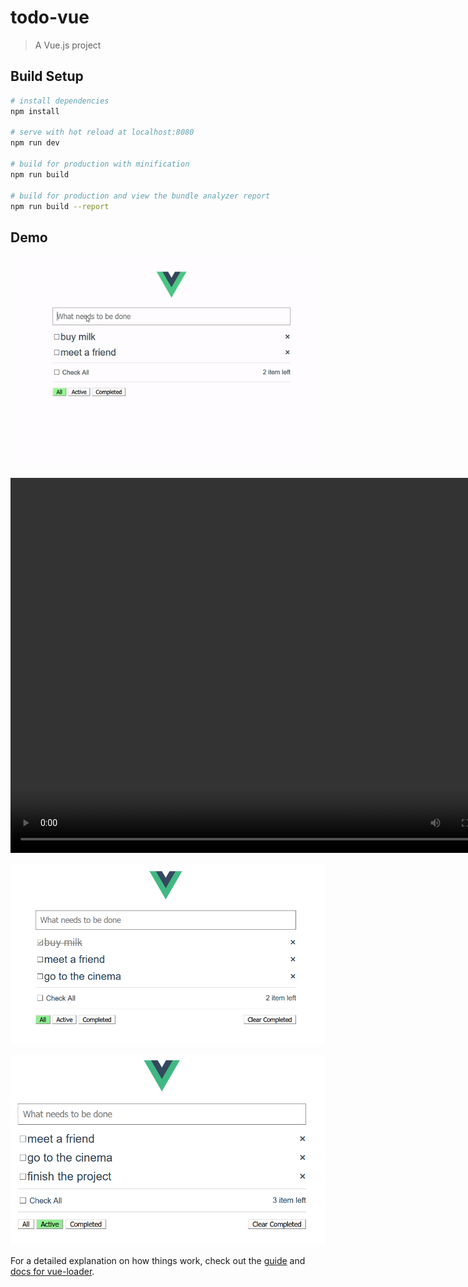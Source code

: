 # todo-vue

> A Vue.js project  

## Build Setup

``` bash
# install dependencies
npm install

# serve with hot reload at localhost:8080
npm run dev

# build for production with minification
npm run build

# build for production and view the bundle analyzer report
npm run build --report  
```

## Demo   

   ![demo](./demo/demo.gif)  

<video src="./demo/demo.mp4" width="800px" height="600px" controls="controls"></video>

   ![demo](./demo/1.png)

   ![demo](./demo/2.png)

For a detailed explanation on how things work, check out the [guide](http://vuejs-templates.github.io/webpack/) and [docs for vue-loader](http://vuejs.github.io/vue-loader).
